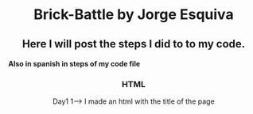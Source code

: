 <h1 align="center"> Brick-Battle by Jorge Esquiva </h1>

<h2 align="center"> Here I will post the steps I did to to my code.</h2>
<h4> Also in spanish in steps of my code file</h4>


<h3 align="center"> HTML </h3>

<p align="center">
  Day1
1--> I made an html with the title of the page <title>BrickBattle</title.
2--> I made 3 div to separate the content of the 3 game screens, Start, Game and End of game.
3--> Link the HTML with CSS and with the two JS Files

Day2

1--> Change the End-Game div because it was not capturing what should be shown on the screen, only the title.</p>

<h3 align="center"> CSS </h3>
<p align="center">
1--> Starting-Screen which is where our start of the game will go with Title, logo and the button to start playing.

2--> Gaming Screen which is where we are going to play the game and the canvas which is going to be our game map.

3 --> End-Screen which is the Game Over and retry screen if you want to play again. </p>

<h3 align="center"> JS </h3>
<p align="center">
Day1
game.js --> It is our file that through classes will control the transition of our screens, at the moment I only have the transition from the home screen to the gaming screen with the canvas.

Day2
game. js --> Today I have made the GameScreens class have three screens, the initial one that transitions to the game screen through a button and through the logic of losing transitions to the Game Over screen, also with a button that when pressed I return to the game screen.

Day3

game.js 1 -> The next step will be to create the class so that the user is asked for its name and its name and the player's score can be seen.

2--> within player I have made two askingName() methods that ask the user for the name with a prompt.

3--> DisplayScore() in this method we take the html score id that I added before and using textContent enter the player + this.name which will be the name that I entered and socre + this.score.








Day1
script.js --> this is where our game logic will go and the canvas will be drawn with the game map, the ball, the bricks and the shovel to play.

1-> Function drawMap with window.requestAnimationFrame(drawMap); and by calling drawMap when the function finishes, we are creating a loop of frames to give the sensation of animating the frames that will be constantly called to add frames with drawMap().

2 -> Let's start drawing the ball. For this, I have created a variable with the radius and other variables with the position of the ball and the speed it will carry.

--> drawBall() function --> context.beginPath() to start drawing the ball
--> context.arc(x, y, radiusBall, 0, Math.PI * 2) to make the circle of the ball.
--> context.fillStyle = '#00FFFF'context.fill() to add color and fill the ball
--> context.closePath() closes the current path so that there are no errors in the future.

3 -> cleanMap() --> what this function does is delete the frames through which the ball passes.


4 --> movementBall() --> this function makes the ball move in the x and y direction according to the speed that we have predefined with the speedX and speedY variables. I have also added conditionals so that the ball bounces when it reaches the limits on the sides and above and that the game is lost if it hits the bottom. When hitting the bottom.

5--> drawPaddle() --> here using fillRect() and the constants that I created for the position and composure of the paddle we have drawn the paddle and I have associated directions with the direction arrows with initEvents() in which I had It had to reflect when it was pressed but also when it was released because if not, it would never stop going towards the pressed side.

6--> movementPadd() --> Here I delimit the paddle so that it does not leave the play area with collisions and also the speed (sensitivity) at which it will move to the sides

Day2
script.js

1 --> The first thing I did today is give the collision with the ball and the paddle, for this I had to make a conditional within the movementBall() function in which if the ball is in the same coordinates as the paddle (including the px width of this), the ball bounces and if not then the game goes to the Game Over screen.

2--> Also today I have managed to coordinate when I change from the first screen to the game screen, that the game does not start running before being on that screen with the startGame function, for this I changed it at the end of the code and added call to the drawMap() function inside startGame() so that it starts only when it is activated.

3--> When I lost and went to the retry screen I had a lot of problems being able to return to the game without it having already started so I made the retryGame() function that activates the retry button to go to the retry screen game but I also call the resetGame() function to reset the game to its initial form.

4 --> When it came to making the Bricks, it was quite difficult but I have already drawn them, all that remains is to do the collision, to draw them I first made the variables for the columns and rows, and how I wanted the width and height of each one to be. To draw them I made two fors to create the columns and rows with the bricks </p>


